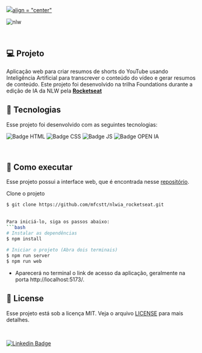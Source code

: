 
<a href="https://www.rocketseat.com.br/" target="_blank"><img src="https://img.shields.io/static/v1?label=NLW IA&message=Rocketseat&color=7159c1&style=for-the-badge&logo=ghost"/>align = "center"</a>

![nlw](https://github.com/carloshenriquefs/nlwia/assets/54969405/767152ee-cdda-428d-99ee-1dd120e74677)
  
 <br> 
  
 ## 💻 Projeto 
 Aplicação web para criar resumos de shorts do YouTube usando Inteligência Artificial para transcrever o conteúdo do vídeo e gerar resumos de conteúdo. Este projeto foi desenvolvido na trilha Foundations durante a edição de IA da NLW pela **[Rocketseat](https://www.rocketseat.com.br/)** 
 
 
 ## 🧪 Tecnologias 
  
 Esse projeto foi desenvolvido com as seguintes tecnologias: 
  
 ![Badge HTML](https://img.shields.io/badge/HTML5-E34F26.svg?style=for-the-badge&logo=HTML5&logoColor=white) 
 ![Badge CSS](https://img.shields.io/badge/CSS3-1572B6.svg?style=for-the-badge&logo=CSS3&logoColor=white) 
 ![Badge JS](https://img.shields.io/badge/JavaScript-F7DF1E.svg?style=for-the-badge&logo=JavaScript&logoColor=black) 
 ![Badge OPEN IA](https://img.shields.io/badge/OpenAI-412991.svg?style=for-the-badge&logo=OpenAI&logoColor=white) 
  
  
 <br>
  
 ## 🚀 Como executar 
 Esse projeto possui a interface web, que é encontrada nesse [repositório](https://github.com/mfcstt/nlwia_rocketseat). 
  
 Clone o projeto 
  
 ```bash 
 $ git clone https://github.com/mfcstt/nlwia_rocketseat.git 
  
  
 Para iniciá-lo, siga os passos abaixo: 
 ```bash 
 # Instalar as dependências 
 $ npm install 
  
 # Iniciar o projeto (Abra dois terminais)
 $ npm run server
 $ npm run web
 
 
 ``` 
 - Aparecerá no terminal o link de acesso da aplicação, geralmente na porta http://localhost:5173/. 
  
 ## 📝 License 
  
 Esse projeto está sob a licença MIT. Veja o arquivo [LICENSE](./LICENSE.md) para mais detalhes. 
  
 <br /> 
 
 [![Linkedin Badge](https://img.shields.io/badge/-mfcstt-blue?style=flat-square&logo=Linkedin&logoColor=white&link=https://www.linkedin.com/in/mfcstt)](https://www.linkedin.com/in/mfcstt)  
 
